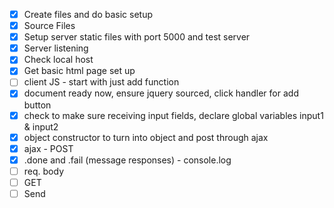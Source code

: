 - [x] Create files and do basic setup 
- [x] Source Files
- [x] Setup server static files with port 5000 and test server
- [x] Server listening
- [x] Check local host
- [x] Get basic html page set up
- [ ] client JS - start with just add function
- [x] document ready now, ensure jquery sourced, click handler for add button
- [x] check to make sure receiving input fields, declare global variables input1 & input2
- [x] object constructor to turn into object and post through ajax
- [x] ajax - POST 
- [x] .done and .fail (message responses) - console.log
- [ ] req. body
- [ ] GET
- [ ] Send